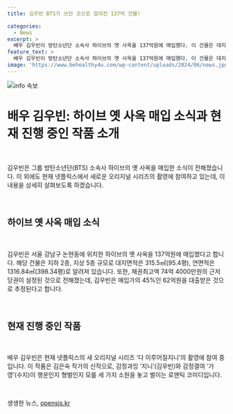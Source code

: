 ```yaml
---
title: 김우빈 BTS가 쓰던 곳으로 알려진 137억 건물!

categories:
  - News
excerpt: >
  배우 김우빈이 방탄소년단 소속사 하이브의 옛 사옥을 137억원에 매입했다. 이 건물은 대지면적 315.5㎡, 연면적 1316.84㎡로 알려져 있으며, 채무로 74억 4000만원의 근저당권이 설정된 것으로 전해졌다. 김우빈은 매입가의 45%인 62억원을 대출받은 것으로 추정되고, 현재 넷플릭스 오리지널 시리즈 ‘다 이루어질지니’ 촬영 중이다.
feature_text: >
  배우 김우빈이 방탄소년단 소속사 하이브의 옛 사옥을 137억원에 매입했다. 이 건물은 대지면적 315.5㎡, 연면적 1316.84㎡로 알려져 있으며, 채무로 74억 4000만원의 근저당권이 설정된 것으로 전해졌다. 김우빈은 매입가의 45%인 62억원을 대출받은 것으로 추정되고, 현재 넷플릭스 오리지널 시리즈 ‘다 이루어질지니’ 촬영 중이다.
image: 'https://www.behealthy4u.com/wp-content/uploads/2024/06/news.jpg'
---
```


<p><img src="https://www.behealthy4u.com/wp-content/uploads/2024/06/news.jpg" alt="info 속보" /></p>

<h1 data-ke-size="size26">배우 김우빈: 하이브 옛 사옥 매입 소식과 현재 진행 중인 작품 소개</h1>

<p data-ke-size="size16">&nbsp;</p>

<p>김우빈은 그룹 방탄소년단(BTS) 소속사 하이브의 옛 사옥을 매입한 소식이 전해졌습니다. 이 외에도 현재 넷플릭스에서 새로운 오리지널 시리즈의 촬영에 참여하고 있는데, 이 내용을 상세히 살펴보도록 하겠습니다.</p>

<p data-ke-size="size16">&nbsp;</p>

<h2 data-ke-size="size26">하이브 옛 사옥 매입 소식</h2>

<p data-ke-size="size16">&nbsp;</p>

<p>김우빈은 서울 강남구 논현동에 위치한 하이브의 옛 사옥을 137억원에 매입했다고 합니다. 해당 건물은 지하 2층, 지상 5층 규모로 대지면적은 315.5㎡(95.4평), 연면적은 1316.84㎡(398.34평)로 알려져 있습니다. 또한, 채권최고액 74억 4000만원의 근저당권이 설정된 것으로 전해졌는데, 김우빈은 매입가의 45%인 62억원을 대출받은 것으로 추정된다고 합니다.</p>

<p data-ke-size="size16">&nbsp;</p>

<h2 data-ke-size="size26">현재 진행 중인 작품</h2>

<p data-ke-size="size16">&nbsp;</p>

<p>배우 김우빈은 현재 넷플릭스의 새 오리지널 시리즈 ‘다 이루어질지니’의 촬영에 참여 중입니다. 이 작품은 김은숙 작가의 신작으로, 감정과잉 ‘지니’(김우빈)와 감정결여 ‘가영’(수지)이 행운인지 형벌인지 모를 세 가지 소원을 놓고 벌이는 로맨틱 코미디입니다.</p>

<p data-ke-size="size16">&nbsp;</p>
생생한 뉴스, <a href="https://opensis.kr" rel="dofollow">opensis.kr</a>



